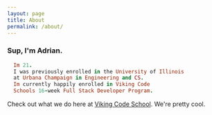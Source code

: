 ```yaml
---
layout: page
title: About
permalink: /about/
---
```



<h3>Sup, I'm Adrian.  </h3>

```ruby
  Im 21.
  I was previously enrolled in the University of Illinois 
  at Urbana Champaign in Engineering and CS.
  Im currently happily enrolled in Viking Code 
  Schools 16-week Full Stack Developer Program.

```

Check out what we do here at <a href='https://www.vikingcodeschool.com/'>Viking Code School</a>.
We're pretty cool.